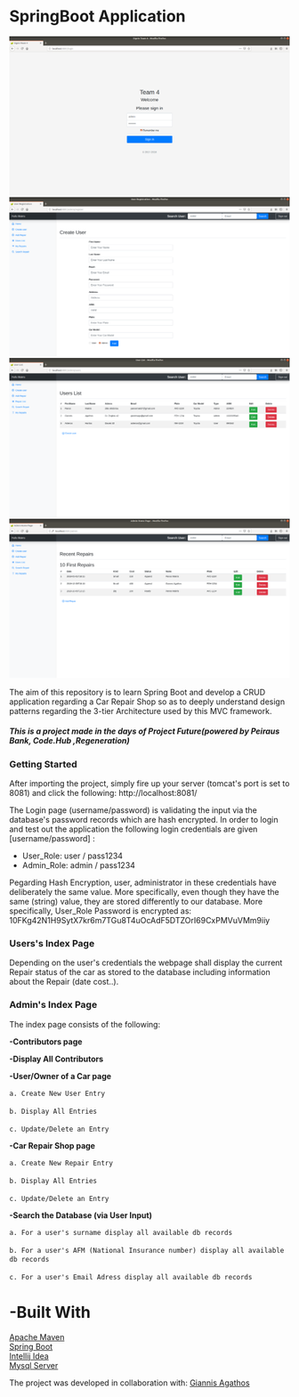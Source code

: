<h1>SpringBoot Application</h1>

![Login Image](https://github.com/MrMak21/Spring_Car_Repair_Web_Application/blob/master1/login.png)
![Create User Image](https://github.com/MrMak21/Spring_Car_Repair_Web_Application/blob/master1/create_user.png)
![Users Image](https://github.com/MrMak21/Spring_Car_Repair_Web_Application/blob/master1/user_list.png)
![Repairs Image](https://github.com/MrMak21/Spring_Car_Repair_Web_Application/blob/master1/repairs.png)

The aim of this repository is to learn Spring Boot and develop a CRUD application regarding a Car Repair Shop so as to deeply understand design patterns regarding the 3-tier Architecture used by this MVC framework.

<h5>This is a project made in the days of <strong>Project Future</strong>(powered by Peiraus Bank, Code.Hub ,Regeneration)</h5>

<h3>Getting Started</h3>

After importing the project, simply fire up your server (tomcat's port is set to 8081) and click the following:
http://localhost:8081/

The Login page (username/password) is validating the input via the database's password records which are hash encrypted. In order to login and test out the application the following login credentials are given [username/password] :

- User_Role: user / pass1234
- Admin_Role: admin / pass1234

Ρegarding Hash Encryption, user, administrator in these credentials have deliberately the same value. More specifically, even though they have the same (string) value, they are stored differently to our database. More specifically, User_Role Password is encrypted as: $10$FKg42N1H9SytX7kr6m7TGu8T4uOcAdF5DTZOrI69CxPMVuVMm9iiy


<h3>Users's Index Page</h3>

<p>Depending on the user's credentials the webpage shall display the current Repair status of the car as stored to the database including information about the Repair (date cost..).</p>

<h3>Admin's Index Page</h3>

The index page consists of the following:

 <strong>-Contributors page</strong>

 <strong>-Display All Contributors</strong>

 <strong>-User/Owner of a Car page</strong>

    a. Create New User Entry

    b. Display All Entries

    c. Update/Delete an Entry

 <strong>-Car Repair Shop page</strong>

    a. Create New Repair Entry

    b. Display All Entries

    c. Update/Delete an Entry

 <strong>-Search the Database (via User Input)</strong>

    a. For a user's surname display all available db records

    b. For a user's AFM (National Insurance number) display all available db records

    c. For a user's Email Adress display all available db records

<h1>-Built With</h1>
      
   [Apache Maven](https://maven.apache.org/)  <br>
   [Spring Boot](https://spring.io/projects/spring-boot)  <br>
   [Intellij Idea](https://www.jetbrains.com/idea/)<br>
   [Mysql Server](https://dev.mysql.com/downloads/mysql/)
      


The project was developed in collaboration with: [Giannis Agathos](https://github.com/ioanags)
